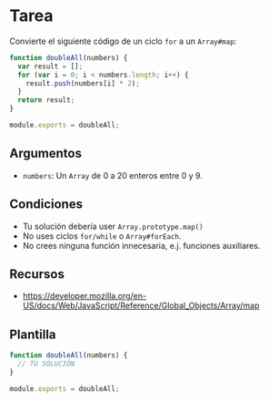 # Tarea

Convierte el siguiente código de un ciclo `for` a un `Array#map`:

```js
function doubleAll(numbers) {
  var result = [];
  for (var i = 0; i < numbers.length; i++) {
    result.push(numbers[i] * 2);
  }
  return result;
}

module.exports = doubleAll;
```

## Argumentos

- `numbers`: Un `Array` de 0 a 20 enteros entre 0 y 9.

## Condiciones

- Tu solución debería user `Array.prototype.map()`
- No uses ciclos `for/while` o `Array#forEach`.
- No crees ninguna función innecesaria, e.j. funciones auxiliares.

## Recursos

- https://developer.mozilla.org/en-US/docs/Web/JavaScript/Reference/Global_Objects/Array/map

## Plantilla

```js
function doubleAll(numbers) {
  // TU SOLUCIÓN
}

module.exports = doubleAll;
```
